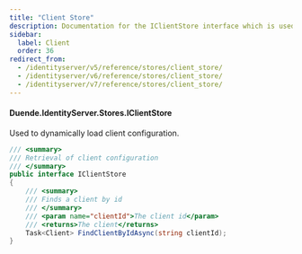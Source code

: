 ```yaml
---
title: "Client Store"
description: Documentation for the IClientStore interface which is used to dynamically load client configuration by client ID.
sidebar:
  label: Client
  order: 36
redirect_from:
  - /identityserver/v5/reference/stores/client_store/
  - /identityserver/v6/reference/stores/client_store/
  - /identityserver/v7/reference/stores/client_store/
---
```


#### Duende.IdentityServer.Stores.IClientStore

Used to dynamically load client configuration.

```cs
/// <summary>
/// Retrieval of client configuration
/// </summary>
public interface IClientStore
{
    /// <summary>
    /// Finds a client by id
    /// </summary>
    /// <param name="clientId">The client id</param>
    /// <returns>The client</returns>
    Task<Client> FindClientByIdAsync(string clientId);
}
```
